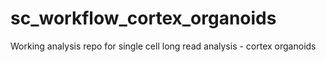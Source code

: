 # sc_workflow_cortex_organoids
Working analysis repo for single cell long read analysis - cortex organoids
